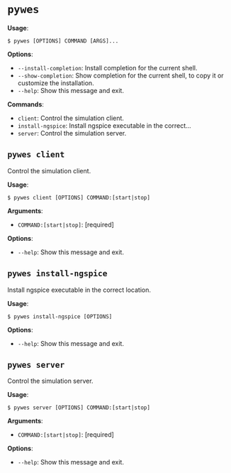 # `pywes`

**Usage**:

```console
$ pywes [OPTIONS] COMMAND [ARGS]...
```

**Options**:

* `--install-completion`: Install completion for the current shell.
* `--show-completion`: Show completion for the current shell, to copy it or customize the installation.
* `--help`: Show this message and exit.

**Commands**:

* `client`: Control the simulation client.
* `install-ngspice`: Install ngspice executable in the correct...
* `server`: Control the simulation server.

## `pywes client`

Control the simulation client.

**Usage**:

```console
$ pywes client [OPTIONS] COMMAND:[start|stop]
```

**Arguments**:

* `COMMAND:[start|stop]`: [required]

**Options**:

* `--help`: Show this message and exit.

## `pywes install-ngspice`

Install ngspice executable in the correct location.

**Usage**:

```console
$ pywes install-ngspice [OPTIONS]
```

**Options**:

* `--help`: Show this message and exit.

## `pywes server`

Control the simulation server.

**Usage**:

```console
$ pywes server [OPTIONS] COMMAND:[start|stop]
```

**Arguments**:

* `COMMAND:[start|stop]`: [required]

**Options**:

* `--help`: Show this message and exit.

